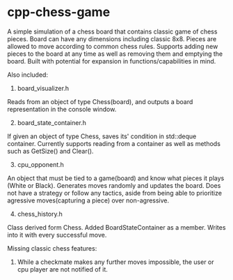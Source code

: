 # cpp-chess-game

A simple simulation of a chess board that contains classic game of chess pieces.
Board can have any dimensions including classic 8x8. Pieces are allowed to move according to common chess rules.
Supports adding new pieces to the board at any time as well as removing them and emptying the board.
Built with potential for expansion in functions/capabilities in mind.

Also included:

1) board_visualizer.h

Reads from an object of type Chess(board), and outputs a board representation in the console window.

2) board_state_container.h

If given an object of type Chess, saves its' condition in std::deque container.
Currently supports reading from a container as well as methods such as GetSize() and Clear().

3) cpu_opponent.h

An object that must be tied to a game(board) and know what pieces it plays (White or Black).
Generates moves randomly and updates the board. Does not have a strategy or follow any tactics,
aside from being able to prioritize agressive moves(capturing a piece) over non-agressive.

4) chess_history.h

Class derived form Chess. Added BoardStateContainer as a member.
Writes into it with every successful move.


Missing classic chess features:

1) While a checkmate makes any further moves impossible, 
   the user or cpu player are not notified of it.
